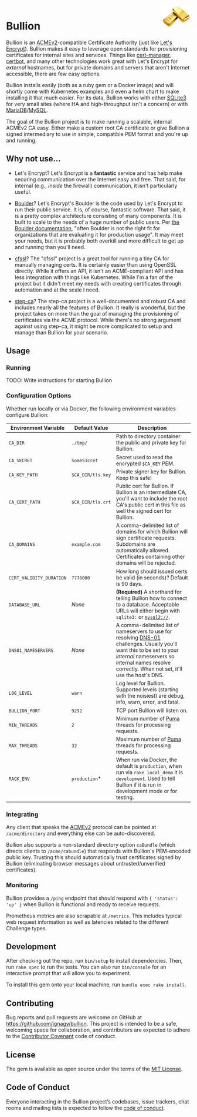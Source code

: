 <img src=".images/logo.png" alt="Bullion logo" title="Bullion" align="right" height="60" />

# Bullion

Bullion is an [ACMEv2](https://tools.ietf.org/html/rfc8555)-compatible Certificate Authority (just like [Let's Encrypt](https://letsencrypt.org/)). Bullion makes it easy to leverage open standards for provisioning certificates for internal sites and services. Things like [cert-manager](https://cert-manager.io/), [certbot](https://certbot.eff.org/), and many other technologies work great with Let's Encrypt for _external_ hostnames, but for private domains and servers that aren't Internet accessible, there are few easy options.

Bullion installs easily (both as a ruby gem or a Docker image) and will shortly come with Kubernetes examples and even a helm chart to make installing it that much easier. For its data, Bullion works with either [SQLite3](https://sqlite.org/index.html) for very small sites (where HA and high-throughput isn't a concern) or with [MariaDB](https://mariadb.org/)/[MySQL](https://www.mysql.com/).

The goal of the Bullion project is to make running a scalable, internal ACMEv2 CA easy. Either make a custom root CA certificate or give Bullion a signed intermediary to use in simple, compatible PEM format and you're up and running.

## Why not use...

* Let's Encrypt? Let's Encrypt is a **fantastic** service and has help make securing communication over the Internet easy and free. That said, for internal (e.g., _inside_ the firewall) communication, it isn't particularly useful.

* [Boulder](https://github.com/letsencrypt/boulder)? Let's Encrypt's Boulder is the code used by Let's Encrypt to run their public service. It is, of course, fantastic software. That said, it is a pretty complex architecture consisting of many components. It is built to scale to the needs of a huge number of public users. Per [the Boulder documentation](https://github.com/letsencrypt/boulder#production), "often Boulder is not the right fit for organizations that are evaluating it for production usage". It may meet your needs, but it is probably both overkill and more difficult to get up and running than you'll need.

* [cfssl](https://github.com/cloudflare/cfssl)? The "cfssl" project is a great tool for running a tiny CA for manually managing certs. It is certainly easier than using OpenSSL directly. While it offers an API, it isn't an ACME-compliant API and has less integration with things like Kubernetes. While I'm a fan of the project but it didn't meet my needs with creating certificates through automation and at the scale I need.

* [step-ca](https://smallstep.com/blog/private-acme-server/)? The step-ca project is a well-documented and robust CA and includes nearly all the features of Bullion. It really is wonderful, but the project takes on more than the goal of managing the provisioning of certificates via the ACME protocol. While there's no strong argument against using step-ca, it might be more complicated to setup and manage than Bullion for your scenario.

## Usage

### Running

TODO: Write instructions for starting Bullion

### Configuration Options

Whether run locally or via Docker, the following environment variables configure Bullion:

| Environment Variable | Default Value | Description |
| --- | --- | --- |
| `CA_DIR` | `./tmp/` | Path to directory container the public and private key for Bullion. |
| `CA_SECRET` | `SomeS3cret` | Secret used to read the encrypted `$CA_KEY` PEM. |
| `CA_KEY_PATH` | `$CA_DIR/tls.key` | Private signer key for Bullion. Keep this safe! |
| `CA_CERT_PATH` | `$CA_DIR/tls.crt` | Public cert for Bullion. If Bullion is an intermediate CA, you'll want to include the root CA's public cert in this file as well the signed cert for Bullion. |
| `CA_DOMAINS` | `example.com` | A comma-delimited list of domains for which Bullion will sign certificate requests. Subdomains are automatically allowed. Certificates containing other domains will be rejected. |
| `CERT_VALIDITY_DURATION` | `7776000` | How long should issued certs be valid (in seconds)? Default is 90 days. |
| `DATABASE_URL` | _None_ | **(Required)** A shorthand for telling Bullion how to connect to a database. Acceptable URLs will either begin with `sqlite3:` or [`mysql2://`](https://github.com/brianmario/mysql2#using-active-records-database_url). |
| `DNS01_NAMESERVERS` | _None_ | A comma-delimited list of nameservers to use for resolving [DNS-01](https://letsencrypt.org/docs/challenge-types/#dns-01-challenge) challenges. Usually you'll want this to be set to your _internal_ nameservers so internal names resolve correctly. When not set, it'll use the host's DNS. |
| `LOG_LEVEL` | `warn` | Log level for Bullion. Supported levels (starting with the noisiest) are debug, info, warn, error, and fatal. |
| `BULLION_PORT` | `9292` | TCP port Bullion will listen on. |
| `MIN_THREADS` | `2` | Minimum number of [Puma](https://puma.io/) threads for processing requests. |
| `MAX_THREADS` | `32` | Maximum number of [Puma](https://puma.io/) threads for processing requests. |
| `RACK_ENV` | `production`* | When run via Docker, the default is `production`, when run via `rake local_demo` it is `development`. Used to tell Bullion if it is run in development mode or for testing. |

### Integrating

Any client that speaks the [ACMEv2](https://tools.ietf.org/html/rfc8555) protocol can be pointed at `/acme/directory` and everything else can be auto-discovered.

Bullion also supports a non-standard directory option `caBundle` (which directs clients to `/acme/cabundle`) that responds with Bullion's PEM-encoded public key. Trusting this should automatically trust certificates signed by Bullion (eliminating browser messages about untrusted/unverified certificates).

### Monitoring

Bullion provides a `/ping` endpoint that should respond with `{ 'status': 'up' }` when Bullion is functional and ready to receive requests.

Prometheus metrics are also scrapable at `/metrics`. This includes typical web request information as well as latencies related to the different Challenge types.

## Development

After checking out the repo, run `bin/setup` to install dependencies. Then, run `rake spec` to run the tests. You can also run `bin/console` for an interactive prompt that will allow you to experiment.

To install this gem onto your local machine, run `bundle exec rake install`.

## Contributing

Bug reports and pull requests are welcome on GitHub at https://github.com/jgnagy/bullion. This project is intended to be a safe, welcoming space for collaboration, and contributors are expected to adhere to the [Contributor Covenant](http://contributor-covenant.org) code of conduct.

## License

The gem is available as open source under the terms of the [MIT License](https://opensource.org/licenses/MIT).

## Code of Conduct

Everyone interacting in the Bullion project’s codebases, issue trackers, chat rooms and mailing lists is expected to follow the [code of conduct](https://github.com/jgnagy/bullion/blob/master/CODE_OF_CONDUCT.md).
